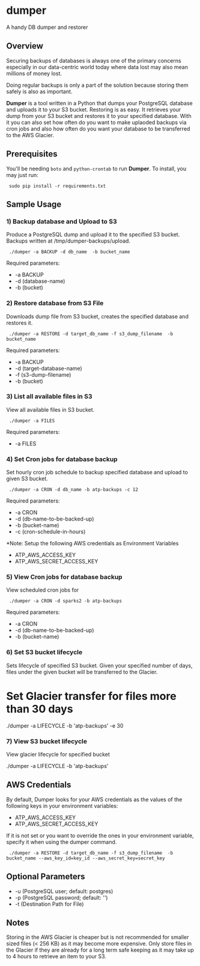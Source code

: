 # dumper
A handy DB dumper and restorer

## Overview
Securing backups of databases is always one of the primary concerns especially in our data-centric world today where data lost may also mean millions of money lost.

Doing regular backups is only a part of the solution because storing them safely is also as important. 

__Dumper__ is a tool written in a Python that dumps your PostgreSQL database and uploads it to your S3 bucket. Restoring is as easy. It retrieves your dump from your S3 bucket and restores it to your specified database. With it you can also set how often do you want to make uplaoded backups via cron jobs and also how often do you want your database to be transferred to the AWS Glacier.


## Prerequisites
You'll be needing `boto` and `python-crontab` to run __Dumper__. To install, you may just run:
  
     sudo pip install -r requirements.txt

## Sample Usage

### 1) Backup database and Upload to S3
Produce a PostgreSQL dump and upload it to the specified S3 bucket. Backups written at /tmp/dumper-backups/upload.

     ./dumper -a BACKUP -d db_name  -b bucket_name
     
Required parameters:

* -a BACKUP
* -d (database-name)
* -b (bucket)
 


     
### 2) Restore database from S3 File
Downloads dump file from S3 bucket, creates the specified database and restores it.

     ./dumper -a RESTORE -d target_db_name -f s3_dump_filename  -b bucket_name
     
     
Required parameters:

* -a BACKUP
* -d (target-database-name)
* -f (s3-dump-filename)
* -b (bucket)

### 3) List all available files in S3
View all available files in S3 bucket.

     ./dumper -a FILES
     
Required parameters:

* -a FILES

### 4) Set Cron jobs for database backup
Set hourly cron job schedule to backup specified database and upload to given S3 bucket.

     ./dumper -a CRON -d db_name -b atp-backups -c 12
     
Required parameters:

* -a CRON
* -d (db-name-to-be-backed-up)
* -b (bucket-name)
* -c (cron-schedule-in-hours)

*Note: Setup the following AWS credentials as Environment Variables

* ATP_AWS_ACCESS_KEY
* ATP_AWS_SECRET_ACCESS_KEY



### 5) View Cron jobs for database backup
View scheduled cron jobs for 

     ./dumper -a CRON -d sparks2 -b atp-backups
     
Required parameters:

* -a CRON
* -d (db-name-to-be-backed-up)
* -b (bucket-name)


### 6) Set S3 bucket lifecycle
Sets lifecycle of specified S3 bucket. Given your specified number of days, files under the given bucket will be transferred to the Glacier.

  # Set Glacier transfer for files more than 30 days
  ./dumper -a LIFECYCLE -b 'atp-backups' -e 30

### 7) View S3 bucket lifecycle
View glacier lifecycle for specified bucket

  ./dumper -a LIFECYCLE -b 'atp-backups'
  
  
  
## AWS Credentials
By default, Dumper looks for your AWS credentials as the values of the following keys in your environment variables:

* ATP_AWS_ACCESS_KEY
* ATP_AWS_SECRET_ACCESS_KEY

If it is not set or you want to override the ones in your environment variable, specify it when using the dumper command.

     ./dumper -a RESTORE -d target_db_name -f s3_dump_filename  -b bucket_name --aws_key_id=key_id --aws_secret_key=secret_key
     


## Optional Parameters


* -u (PostgreSQL user; default: postgres)
* -p (PostgreSQL password; default: '')
* -t (Destination Path  for File)



## Notes

Storing in the AWS Glacier is cheaper but is not recommended for smaller sized files (< 256 KB) as it may become more expensive. Only store files in the Glacier if they are already for a long term safe keeping as it may take up to 4 hours to retrieve an item to your S3.
